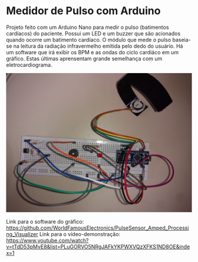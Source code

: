 # Medidor de Pulso com Arduino

Projeto feito com um Arduino Nano para medir o pulso (batimentos cardíacos) do paciente. Possui um LED e um buzzer que são acionados quando ocorre um batimento cardíaco. O módulo que mede o pulso baseia-se na leitura da radiação infravermelho emitida pelo dedo do usuário. Há um software que irá exibir os BPM e as ondas do ciclo cardiáco em um gráfico. Estas últimas aprensentam grande semelhança com um eletrocardiograma.

![Imagem top-down do circuito](./top_down.jpeg?raw=true)


Link para o software do gráfico: https://github.com/WorldFamousElectronics/PulseSensor_Amped_Processing_Visualizer
Link para o vídeo-demonstração: https://www.youtube.com/watch?v=tTdD53pMvE8&list=PLuGORVO5NRgJAFkYKPWXVQzXFKS1ND8OE&index=1
